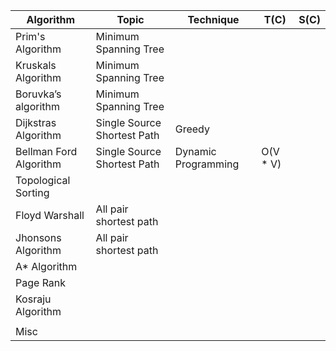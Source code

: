 
Algorithm | Topic | Technique | T(C) | S(C) | 
--- | --- | --- | --- | ---|
Prim's Algorithm | Minimum Spanning Tree | | |
Kruskals Algorithm | Minimum Spanning Tree | | |
Boruvka’s algorithm | Minimum Spanning Tree | | |
Dijkstras Algorithm | Single Source Shortest Path | Greedy | |
Bellman Ford Algorithm | Single Source Shortest Path | Dynamic Programming | O(V * V) |
Topological Sorting |  | | |
Floyd Warshall | All pair shortest path  | | |
Jhonsons Algorithm |  All pair shortest path| | |
A* Algorithm |  | | |
Page Rank |  | | |
Kosraju Algorithm |  | | |
| |  | | |
Misc |  | | |



